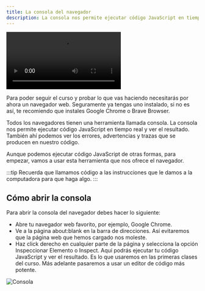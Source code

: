 ```yaml
---
title: La consola del navegador
description: La consola nos permite ejecutar código JavaScript en tiempo real y ver el resultado.
---
```


<video class="container video" controls>
    <source src="/assets/video/introduccion/consola.mp4" type="video/mp4">
</video>


Para poder seguir el curso y probar lo que vas haciendo necesitarás por ahora un navegador web. Seguramente ya tengas uno instalado, si no es así, te recomiendo que instales Google Chrome o Brave Browser.

Todos los navegadores tienen una herramienta llamada consola. La consola nos permite ejecutar código JavaScript en tiempo real y ver el resultado. También ahí podemos ver los errores, advertencias y trazas que se producen en nuestro código.

Aunque podemos ejecutar código JavaScript de otras formas, para empezar, vamos a usar esta herramienta que nos ofrece el navegador.

:::tip
Recuerda que llamamos código a las instrucciones que le damos a la computadora para que haga algo.
:::

## Cómo abrir la consola
Para abrir la consola del navegador debes hacer lo siguiente:
- Abre tu navegador web favorito, por ejemplo, Google Chrome.
- Ve a la página about:blank en la barra de direcciones. Así evitaremos que la página web que hemos cargado nos moleste.
- Haz click derecho en cualquier parte de la página y selecciona la opción Inspeccionar Elemento o Inspect.
Aquí podrás ejecutar tu código JavaScript y ver el resultado. Es lo que usaremos en las primeras clases del curso. Más adelante pasaremos a usar un editor de código más potente.

![Consola](/assets/img/introduccion/consola.png)

